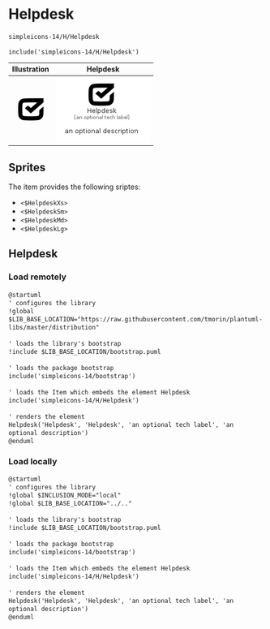 # Helpdesk


```text
simpleicons-14/H/Helpdesk
```

```text
include('simpleicons-14/H/Helpdesk')
```



| Illustration | Helpdesk |
| :---: | :---: |
| ![illustration for Illustration](../../simpleicons-14/H/Helpdesk.png) | ![illustration for Helpdesk](../../simpleicons-14/H/Helpdesk.Local.png) |



## Sprites
The item provides the following sriptes:

- `<$HelpdeskXs>`
- `<$HelpdeskSm>`
- `<$HelpdeskMd>`
- `<$HelpdeskLg>`





## Helpdesk

### Load remotely
```plantuml
@startuml
' configures the library
!global $LIB_BASE_LOCATION="https://raw.githubusercontent.com/tmorin/plantuml-libs/master/distribution"

' loads the library's bootstrap
!include $LIB_BASE_LOCATION/bootstrap.puml

' loads the package bootstrap
include('simpleicons-14/bootstrap')

' loads the Item which embeds the element Helpdesk
include('simpleicons-14/H/Helpdesk')

' renders the element
Helpdesk('Helpdesk', 'Helpdesk', 'an optional tech label', 'an optional description')
@enduml
```

### Load locally
```plantuml
@startuml
' configures the library
!global $INCLUSION_MODE="local"
!global $LIB_BASE_LOCATION="../.."

' loads the library's bootstrap
!include $LIB_BASE_LOCATION/bootstrap.puml

' loads the package bootstrap
include('simpleicons-14/bootstrap')

' loads the Item which embeds the element Helpdesk
include('simpleicons-14/H/Helpdesk')

' renders the element
Helpdesk('Helpdesk', 'Helpdesk', 'an optional tech label', 'an optional description')
@enduml
```

